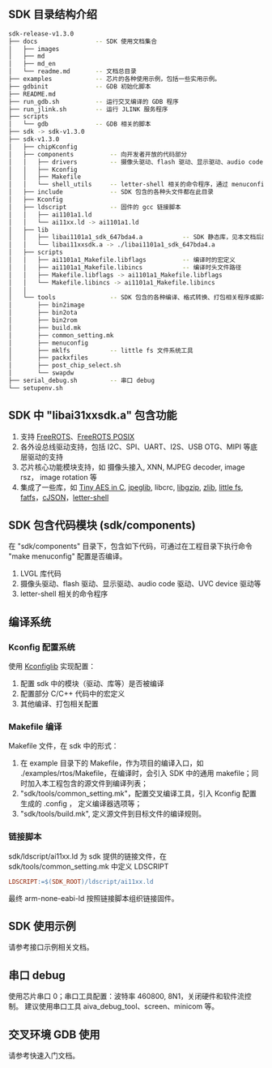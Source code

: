 

## SDK 目录结构介绍
``` bash
sdk-release-v1.3.0
├── docs                -- SDK 使用文档集合
│   ├── images
│   ├── md
│   ├── md_en
│   └── readme.md       -- 文档总目录
├── examples            -- 芯片的各种使用示例，包括一些实用示例。
├── gdbinit             -- GDB 初始化脚本
├── README.md
├── run_gdb.sh          -- 运行交叉编译的 GDB 程序
├── run_jlink.sh        -- 运行 JLINK 服务程序
├── scripts
│   └── gdb             -- GDB 相关的脚本
├── sdk -> sdk-v1.3.0
├── sdk-v1.3.0
│   ├── chipKconfig
│   ├── components          -- 向开发者开放的代码部分
│   │   ├── drivers         -- 摄像头驱动、flash 驱动、显示驱动、audio code 驱动、UVC device 驱动等
│   │   ├── Kconfig
│   │   ├── Makefile
│   │   └── shell_utils     -- letter-shell 相关的命令程序，通过 menuconfig 配置
│   ├── include             -- SDK 包含的各种头文件都在此目录
│   ├── Kconfig
│   ├── ldscript            -- 固件的 gcc 链接脚本
│   │   ├── ai1101a1.ld
│   │   └── ai11xx.ld -> ai1101a1.ld
│   ├── lib
│   │   ├── libai1101a1_sdk_647bda4.a           -- SDK 静态库，见本文档后面的详细介绍。
│   │   └── libai11xxsdk.a -> ./libai1101a1_sdk_647bda4.a
│   ├── scripts
│   │   ├── ai1101a1_Makefile.libflags          -- 编译时的宏定义
│   │   ├── ai1101a1_Makefile.libincs           -- 编译时头文件路径
│   │   ├── Makefile.libflags -> ai1101a1_Makefile.libflags
│   │   └── Makefile.libincs -> ai1101a1_Makefile.libincs
│   │
│   └── tools               -- SDK 包含的各种编译、格式转换、打包相关程序或脚本
│       ├── bin2image
│       ├── bin2ota
│       ├── bin2rom
│       ├── build.mk
│       ├── common_setting.mk
│       ├── menuconfig
│       ├── mklfs           -- little fs 文件系统工具
│       ├── packxfiles
│       ├── post_chip_select.sh
│       └── swapdw
├── serial_debug.sh         -- 串口 debug
└── setupenv.sh
```

## SDK 中 "libai31xxsdk.a" 包含功能
1. 支持 [FreeROTS](https://www.freertos.org/FreeRTOS-quick-start-guide.html)、[FreeROTS POSIX](https://www.freertos.org/FreeRTOS-Plus/FreeRTOS_Plus_POSIX/index.html)
2. 各外设总线驱动支持，包括 I2C、SPI、UART、I2S、USB OTG、MIPI 等底层驱动的支持
3. 芯片核心功能模块支持，如 摄像头接入, XNN, MJPEG decoder, image rsz， image rotation 等
4. 集成了一些库，如 [Tiny AES in C](https://github.com/kokke/tiny-AES-c/), [jpeglib](https://www.ijg.org/), libcrc, [libgzip](https://www.gzip.org/), [zlib](https://zlib.net/), [little fs](https://os.mbed.com/docs/mbed-os/v6.16/apis/littlefilesystem.html), [fatfs](https://irtos.sourceforge.net/FAT32_ChaN/doc/00index_e.html)，[cJSON](https://github.com/DaveGamble/cJSON)，[letter-shell](https://github.com/NevermindZZT/letter-shell)

## SDK 包含代码模块 (sdk/components)
在 "sdk/components" 目录下，包含如下代码，可通过在工程目录下执行命令 "make menuconfig" 配置是否编译。
1. LVGL 库代码
2. 摄像头驱动、flash 驱动、显示驱动、audio code 驱动、UVC device 驱动等
3. letter-shell 相关的命令程序

## 编译系统
### Kconfig 配置系统
使用 [Kconfiglib](https://github.com/ulfalizer/Kconfiglib/tree/master) 实现配置：
1. 配置 sdk 中的模块（驱动、库等）是否被编译
2. 配置部分 C/C++ 代码中的宏定义
3. 其他编译、打包相关配置

### Makefile 编译
Makefile 文件，在 sdk 中的形式：
1. 在 example 目录下的 Makefile，作为项目的编译入口，如 ./examples/rtos/Makefile，在编译时，会引入 SDK 中的通用 makefile；同时加入本工程包含的源文件到编译列表；
2. "sdk/tools/common_setting.mk"，配置交叉编译工具，引入 Kconfig 配置生成的 .config ， 定义编译器选项等；
3. "sdk/tools/build.mk", 定义源文件到目标文件的编译规则。

### 链接脚本
sdk/ldscript/ai11xx.ld 为 sdk 提供的链接文件，在 sdk/tools/common_setting.mk 中定义 LDSCRIPT
``` makefile
LDSCRIPT:=$(SDK_ROOT)/ldscript/ai11xx.ld
```
最终 arm-none-eabi-ld 按照链接脚本组织链接固件。


## SDK 使用示例
请参考接口示例相关文档。

## 串口 debug
使用芯片串口 0；串口工具配置：波特率 460800, 8N1，关闭硬件和软件流控制。
建议使用串口工具 aiva_debug_tool、screen、minicom 等。

## 交叉环境 GDB 使用
请参考快速入门文档。
